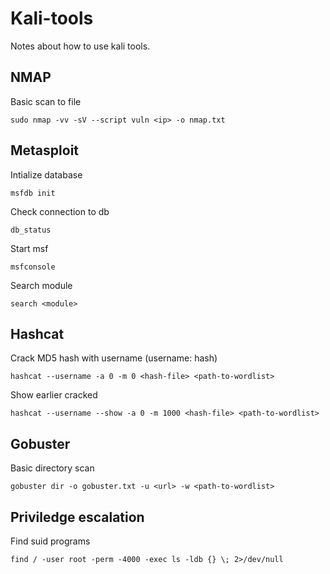 # Kali-tools
Notes about how to use kali tools. 


## NMAP
Basic scan to file
```
sudo nmap -vv -sV --script vuln <ip> -o nmap.txt
```

## Metasploit
Intialize database 
```
msfdb init
```

Check connection to db
```
db_status
```

Start msf 
```
msfconsole
```

Search module 
```
search <module>
```  

## Hashcat
Crack MD5 hash with username (username: hash)
```
hashcat --username -a 0 -m 0 <hash-file> <path-to-wordlist>
```

Show earlier cracked
```
hashcat --username --show -a 0 -m 1000 <hash-file> <path-to-wordlist>
```  

Gobuster
--------
Basic directory scan
```
gobuster dir -o gobuster.txt -u <url> -w <path-to-wordlist>
```

Priviledge escalation
--------------------
Find suid programs
```
find / -user root -perm -4000 -exec ls -ldb {} \; 2>/dev/null
```
